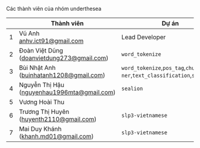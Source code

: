 Các thành viên của nhóm underthesea

|   | Thành viên                                     | Dự án                                                 |
|---|------------------------------------------------|-------------------------------------------------------|
| 1 | Vũ Anh<br> anhv.ict91@gmail.com             | Lead Developer |
| 2 | Đoàn Việt Dũng<br> (doanvietdung273@gmail.com) | `word_tokenize` |
| 3 | Bùi Nhật Anh<br> (buinhatanh1208@gmail.com)    | `word_tokenize`,`pos_tag`,`chunking`<br>`ner`,`text_classification`,`sentiment` |
| 4 | Nguyễn Thị Hậu<br> (nguyenhau1996mta@gmail.com)| `sealion`|
| 5 | Vương Hoài Thu                                 |                         |
| 6 | Trương Thị Huyên <br> (huyenth2110@gmail.com)  | `slp3-vietnamese` |
| 7 | Mai Duy Khánh <br> (khanh.md01@gmail.com)      | `slp3-vietnamese`                   |

